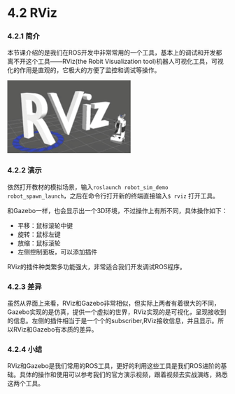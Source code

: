 # 4.2 RViz

### 4.2.1 简介
本节课介绍的是我们在ROS开发中非常常用的一个工具，基本上的调试和开发都离不开这个工具——RViz(the Robit Visualization tool)机器人可视化工具，可视化的作用是直观的，它极大的方便了监控和调试等操作。

![](/pics/RViz.png)

### 4.2.2 演示
依然打开教材的模拟场景，输入`roslaunch robot_sim_demo robot_spawn_launch`，之后在命令行打开新的终端直接输入`$ rviz` 打开工具。

和Gazebo一样，也会显示出一个3D环境，不过操作上有所不同，具体操作如下：

* 平移：鼠标滚轮中键
* 旋转：鼠标左键
* 放缩：鼠标滚轮
* 左侧控制面板，可以添加插件

RViz的插件种类繁多功能强大，非常适合我们开发调试ROS程序。
### 4.2.3 差异
虽然从界面上来看，RViz和Gazebo非常相似，但实际上两者有着很大的不同，Gazebo实现的是仿真，提供一个虚拟的世界，RViz实现的是可视化，呈现接收到的信息。左侧的插件相当于是一个个的subscriber,RViz接收信息，并且显示。所以RViz和Gazebo有本质的差异。

### 4.2.4 小结
RViz和Gazebo是我们常用的ROS工具，更好的利用这些工具是我们ROS进阶的基础。具体的操作和使用可以参考我们的官方演示视频，跟着视频去实战演练，熟悉这两个工具。